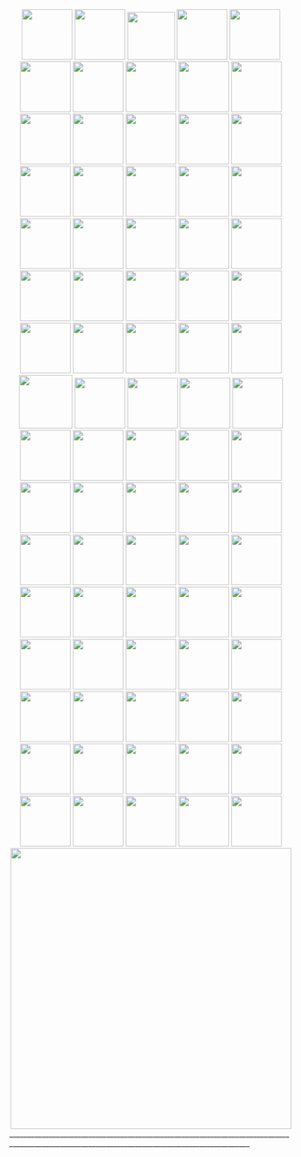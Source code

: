 
<div id="header" align="center">
 <img src="https://i.pinimg.com/736x/7f/f5/8f/7ff58f8cb344fabeca48059088d8adca.jpg" width="90"/> 
 <img src="https://heroin-bob.github.io/SpaceHeyLayoutEditor/images/stamps/STAMP%20(3589).png" width="90"/> 
 <img src="https://i.pinimg.com/736x/c9/7c/80/c97c8046dbc5ec80841e7358225170b7.jpg" width="85"/> 
 <img src="https://heroin-bob.github.io/SpaceHeyLayoutEditor/images/stamps/STAMP%20(6408).png" width="90"/> 
 <img src="https://heroin-bob.github.io/SpaceHeyLayoutEditor/images/stamps/STAMP%20(345).png" width="90"/> 
 <img src="https://heroin-bob.github.io/SpaceHeyLayoutEditor/images/stamps/STAMP%20(4207).png" width="90"/> 
 <img src="https://heroin-bob.github.io/SpaceHeyLayoutEditor/images/stamps/STAMP%20(2415).gif" width="90"/> 
 <img src="https://heroin-bob.github.io/SpaceHeyLayoutEditor/images/stamps/STAMP%20(3259).png" width="90"/> 
 <img src="https://heroin-bob.github.io/SpaceHeyLayoutEditor/images/stamps/STAMP%20(4632).png" width="90"/> 
 <img src="https://heroin-bob.github.io/SpaceHeyLayoutEditor/images/stamps/STAMP%20(1675).png" width="90"/> 
 <img src="https://heroin-bob.github.io/SpaceHeyLayoutEditor/images/stamps/STAMP%20(2312).gif" width="90"/> 
 <img src="https://heroin-bob.github.io/SpaceHeyLayoutEditor/images/stamps/STAMP%20(321).gif" width="90"/> 
 <img src="https://heroin-bob.github.io/SpaceHeyLayoutEditor/images/stamps/STAMP%20(3954).png" width="90"/> 
 <img src="https://heroin-bob.github.io/SpaceHeyLayoutEditor/images/stamps/STAMP%20(4362).gif" width="90"/> 
<img src="https://heroin-bob.github.io/SpaceHeyLayoutEditor/images/stamps/STAMP%20(6066).png" width="90"/> 
 <img src="https://heroin-bob.github.io/SpaceHeyLayoutEditor/images/stamps/STAMP%20(6214).png" width="90"/> 
 <img src="https://heroin-bob.github.io/SpaceHeyLayoutEditor/images/stamps/STAMP%20(625).png" width="90"/> 
 <img src="https://heroin-bob.github.io/SpaceHeyLayoutEditor/images/stamps/STAMP%20(692).gif" width="90"/> 
 <img src="https://heroin-bob.github.io/SpaceHeyLayoutEditor/images/stamps/STAMP%20(717).gif" width="90"/> 
 <img src="https://heroin-bob.github.io/SpaceHeyLayoutEditor/images/stamps/STAMP%20(747).png" width="90"/> 
 <img src="https://heroin-bob.github.io/SpaceHeyLayoutEditor/images/stamps/STAMP%20(774).gif" width="90"/> 
 <img src="https://heroin-bob.github.io/SpaceHeyLayoutEditor/images/stamps/STAMP%20(903).png" width="90"/> 
 <img src="https://heroin-bob.github.io/SpaceHeyLayoutEditor/images/stamps/STAMP%20(979).png" width="90"/> 
 <img src="https://heroin-bob.github.io/SpaceHeyLayoutEditor/images/stamps/STAMP%20(997).gif" width="90"/> 
<img src="https://heroin-bob.github.io/SpaceHeyLayoutEditor/images/stamps/STAMP%20(304).gif" width="90"/> 
 <img src="https://heroin-bob.github.io/SpaceHeyLayoutEditor/images/stamps/STAMP%20(3441).png" width="90"/> 
 <img src="https://heroin-bob.github.io/SpaceHeyLayoutEditor/images/stamps/STAMP%20(320).gif" width="90"/> 
 <img src="https://heroin-bob.github.io/SpaceHeyLayoutEditor/images/stamps/STAMP%20(3415).png" width="90"/> 
 <img src="https://heroin-bob.github.io/SpaceHeyLayoutEditor/images/stamps/STAMP%20(1741).gif" width="90"/> 
 <img src="https://external-media.spacehey.net/media/shcSMwZp93yYCnXhcGqgNb8SjqW_xu0-vz6v2F_qSyvU=/https://images-wixmp-ed30a86b8c4ca887773594c2.wixmp.com/f/a4788c1a-84f7-425d-aa05-b2da95af0636/dhhefz9-6cfb5172-8b6f-4643-85b3-ee83b8c85568.png/v1/fit/w_414,h_247/project_202405272319_by_organsmeaty_dhhefz9-414w.png?token=eyJ0eXAiOiJKV1QiLCJhbGciOiJIUzI1NiJ9.eyJzdWIiOiJ1cm46YXBwOjdlMGQxODg5ODIyNjQzNzNhNWYwZDQxNWVhMGQyNmUwIiwiaXNzIjoidXJuOmFwcDo3ZTBkMTg4OTgyMjY0MzczYTVmMGQ0MTVlYTBkMjZlMCIsIm9iaiI6W1t7ImhlaWdodCI6Ijw9NzY1IiwicGF0aCI6IlwvZlwvYTQ3ODhjMWEtODRmNy00MjVkLWFhMDUtYjJkYTk1YWYwNjM2XC9kaGhlZno5LTZjZmI1MTcyLThiNmYtNDY0My04NWIzLWVlODNiOGM4NTU2OC5wbmciLCJ3aWR0aCI6Ijw9MTI4MCJ9XV0sImF1ZCI6WyJ1cm46c2VydmljZTppbWFnZS5vcGVyYXRpb25zIl19.QU_jgpujN6PD2K47YVUAD237klgEei7X8kbVcPIsMxs" width="90"/> 
 <img src="https://external-media.spacehey.net/media/s6SVuJQ6qfy84sBx9pQy4ahLIYZ25RVt-0pJpw534kwY=/https://i.postimg.cc/Kz60fkGQ/sniper-stamp.png" width="90"/> 
<img src="https://external-media.spacehey.net/media/sVrWGZuXSlw6aWrNiKuzdlY_DgtdJWesBGNBOBzQFyVg=/https://64.media.tumblr.com/dacccb6d6d0143ed6afef83d1f9ad6b8/2b522e2e85828396-5e/s100x200/c9e69b4abb6370f357843cc09a6eb8b2e380427b.pnj" width="90"/> 
<img src="https://external-media.spacehey.net/media/sT2FW8057y2qCKCkSql1bGANFtVRqjaPnoFk-SyAwRrQ=/https://i.postimg.cc/t4WVzKBx/ezgif-2-0df9b527ff.gif" width="90"/> 
<img src="https://external-media.spacehey.net/media/szgAmZgp4EvE46eJe3G2uh5fzOIWfmAO1ordKTGD1fk8=/https://i.postimg.cc/QtttvwJS/ezgif-6-8619386139.gif" width="90"/> 
<img src="https://64.media.tumblr.com/120c22edc95bb1d55297975ce797f25c/21e7d7f7fe34eb58-41/s100x200/5c8005d7dd413baf68f2ace8065a8163f2b82afb.gifv" width="90"/> 
<img src="https://external-media.spacehey.net/media/sefaZ6fRVv7YismPatHhYkuKbZHzRHnnxtvMRN50ceZw=/https://64.media.tumblr.com/79fffceb90868eb621b89cdf190e95ea/25bc0f925f97076d-60/s250x400/4d4aa2c8036550d8c5dc18ea182cdaef398b4cca.gifv" width="95"/> 
<img src="https://external-media.spacehey.net/media/sx6tNKFpW3GATnUFB9rFTJyVCWJWzXnPvlKgyqO3iAp8=/https://64.media.tumblr.com/83c066d383c09e87f2e470bb2e210f75/8e9d30a410d87d54-62/s100x200/6b570e14f5c8b887c260deb0ca37e51e3a10bb93.pnj" width="90"/> 
<img src="https://external-media.spacehey.net/media/sGx4QEkotFFbJVW-HmjAJWuEnkT35BqCyJxMwDzc5UUE=/https://64.media.tumblr.com/3d2b5b1f26d5814ca3649b2a02887962/6a70421431bb75b9-a8/s100x200/e896ca5222827a0b46f610947af96c6eb021ccf7.pnj" width="90"/> 
<img src="https://external-media.spacehey.net/media/sR4J91bcADwP4hswXfto753YzWidEDqREskwF-47Gt4Y=/https://64.media.tumblr.com/b66430560049aab65175b1c4e9c7d3be/8e9d30a410d87d54-e1/s100x200/828fcf2cbcb6ecae495882f639f536bed821917d.pnj" width="90"/> 
<img src="https://graphic.neocities.org/boys_by_secretlens.gif" width="90"/> 
<img src="https://external-media.spacehey.net/media/sm3j6pUsCQKiqcGfgYBXaMAPZg4rXl93Odm-9AsJhpDw=/https://i.ibb.co/tpMh97t/b1.png" width="90"/> 
<img src="https://tinyurl.com/8m8n438t" width="90"/> 
<img src="https://external-media.spacehey.net/media/sqi72KXxC1Txm0ofdorn6kaL_kJLNV2cdo2VlKM8_N2I=/https://64.media.tumblr.com/4129332788993ed2c658b94a23acb44e/92df701a7bf287ac-c1/s250x400/0188f2e9179a73e677f407ae3d82ea38f745809e.gifv" width="90"/> 
<img src="https://64.media.tumblr.com/c51db2b04c63062f39802cf3e64a2a68/4ba440d41445f2f4-6c/s100x200/79fe9bcf6e6f65b4b9e883cdb4e5222b5c63400e.pnj" width="90"/> 
<img src="https://external-media.spacehey.net/media/siAFi6DYQE0dc5E4akoMWxKXNLLTg_fUTLnrND_k3l38=/https://files.catbox.moe/k1caq3.gif" width="90"/> 
<img src="https://external-media.spacehey.net/media/sXERfcEKurWX6zyVuxOgPrDz85ouVOb6kRrRPxGD21IY=/https://64.media.tumblr.com/1a3481c9671c68b1aed527eaa23a7149/ef60aef79679732d-2e/s250x400/20cc10bebcf8ebb586175a621c50fab6dc3ac734.gifv" width="90"/> 
<img src="https://external-media.spacehey.net/media/sA8FxTx7OskfZp7lAwAaZXwdJoMgglwYr-w85zoRXr90=/https://64.media.tumblr.com/e8d5af6f8621e652a16a0a965885dd94/ef60aef79679732d-1e/s250x400/54c2ec1984129b41b443b175872f2eb5ea04c5f2.gifv" width="90"/> 
<img src="https://external-media.spacehey.net/media/s4P2zGwXFR6ft9aCsYk5p3w74gZBeXX3lRUvuPG_X-GM=/https://i.ibb.co/WxZVBNw/b21.gif" width="90"/> 
<img src="https://external-media.spacehey.net/media/s5Lo8vQoQArshoLfSJd-56LzwbDBVr3EP4Si2nmgKhw4=/https://i.ibb.co/sKRMkP5/j2.gif" width="90"/> 
<img src="https://external-media.spacehey.net/media/slrmnPRZewPFFmjgGxFoZLil-6J9oMj2j7pxJG-M9QpY=/https://images-wixmp-ed30a86b8c4ca887773594c2.wixmp.com/f/45091976-43f2-46d3-a6c8-84e28a4176e2/dd3mbhd-4d22d310-35ea-464c-b2dc-8d80566f0453.png?token=eyJ0eXAiOiJKV1QiLCJhbGciOiJIUzI1NiJ9.eyJzdWIiOiJ1cm46YXBwOjdlMGQxODg5ODIyNjQzNzNhNWYwZDQxNWVhMGQyNmUwIiwiaXNzIjoidXJuOmFwcDo3ZTBkMTg4OTgyMjY0MzczYTVmMGQ0MTVlYTBkMjZlMCIsIm9iaiI6W1t7InBhdGgiOiJcL2ZcLzQ1MDkxOTc2LTQzZjItNDZkMy1hNmM4LTg0ZTI4YTQxNzZlMlwvZGQzbWJoZC00ZDIyZDMxMC0zNWVhLTQ2NGMtYjJkYy04ZDgwNTY2ZjA0NTMucG5nIn1dXSwiYXVkIjpbInVybjpzZXJ2aWNlOmZpbGUuZG93bmxvYWQiXX0.5XqnS0k-gyrjAPHoxN_HOyR6gJAov07QZugHrjsmQeo" width="90"/> 
<img src="https://external-media.spacehey.net/media/sRsR7-TwjAvHVzIadr7dqFY02uhmh5QbDotnvdBI6bDM=/https://wilardo.crd.co/assets/images/gallery16/28e2673d_original.png?v=e670c4e7" width="90"/> 
<img src="https://external-media.spacehey.net/media/sF8r5dDPw41VwEjxzRUnuGlPWO9ruczomEmZNhB7QYOA=/https://i.postimg.cc/tCsPxV2P/2024-04-09-0yn-Kleki.png" width="90"/> 
<img src="https://i.postimg.cc/ryYBPzvX/Max-Caulfield-Swim-Stamp.gif" width="90"/> 
<img src="https://i.postimg.cc/gk4n5Cv6/Rachel-Amber-Finger-Gun-Stamp.gif" width="90"/> 
<img src="https://64.media.tumblr.com/665d8ed0fbb9a70775a329308ae00e04/47dba9724143cb2a-31/s250x400/02e0cf3f5eeda7ca3fef5354188fcb8582a9c511.gifv" width="90"/> 
<img src="https://external-media.spacehey.net/media/sOWMz105Mv1Z048YDvV785da53MfqYmOGFOQXhLnzNqM=/https://i.postimg.cc/bw02SWNd/Untitled8-20240128160110-4.gif" width="90"/> 
<img src="https://external-media.spacehey.net/media/sWbROPwlh1elgQWsUtzZatWR_oUwL7k753X9THEjwAwo=/https://i.postimg.cc/mk0F7GH1/Untitled8-20240128160110-10.gif" width="90"/> 
<img src="https://external-media.spacehey.net/media/sMSZtgUEGIRbgPAlZUQPCbeo686-yx0VPfXEU506B0Qs=/https://i.postimg.cc/kX6HHRMP/Tumblr-l-790561557386599.gif" width="90"/> 
<img src="https://external-media.spacehey.net/media/sNeJYrbHxrtkPwsls3awUagQL_AHqUQMI1f8pLeTpr_I=/https://64.media.tumblr.com/2beed5af57ff990431c2dfe44d7b8375/tumblr_pcq4e5vbHw1xbgu08o4_100.png" width="90"/> 
<img src="https://external-media.spacehey.net/media/s4pbBgHFkjD7Z6srs48L3T-4X_0WDNUQbUe81NASjmWg=/https://images-wixmp-ed30a86b8c4ca887773594c2.wixmp.com/f/b21dc78f-7fee-40bb-b00d-c30fc402db65/d7gvhid-78fc119f-0169-4074-9a13-54b94d10cba9.gif?token=eyJ0eXAiOiJKV1QiLCJhbGciOiJIUzI1NiJ9.eyJzdWIiOiJ1cm46YXBwOjdlMGQxODg5ODIyNjQzNzNhNWYwZDQxNWVhMGQyNmUwIiwiaXNzIjoidXJuOmFwcDo3ZTBkMTg4OTgyMjY0MzczYTVmMGQ0MTVlYTBkMjZlMCIsIm9iaiI6W1t7InBhdGgiOiJcL2ZcL2IyMWRjNzhmLTdmZWUtNDBiYi1iMDBkLWMzMGZjNDAyZGI2NVwvZDdndmhpZC03OGZjMTE5Zi0wMTY5LTQwNzQtOWExMy01NGI5NGQxMGNiYTkuZ2lmIn1dXSwiYXVkIjpbInVybjpzZXJ2aWNlOmZpbGUuZG93bmxvYWQiXX0.2GtDk4IIE_pGUTWn1719yrjxm3o706N9iwWfbwCe9Ik" width="90"/> 
<img src="https://external-media.spacehey.net/media/sW_TIQonJJZcZ_UKkyMChgEMXsST9SleJczVpjmmszYs=/https://i.postimg.cc/W1csv7xj/Untitled8-20240128160110-9-1.gif" width="90"/> 
<img src="https://external-media.spacehey.net/media/soUjW1TonkKgUkNM80Yf5raEYfhWJ78jAtRYzGTFaRLM=/https://images-wixmp-ed30a86b8c4ca887773594c2.wixmp.com/f/c65e3e16-1432-48c2-a793-467846441576/da24jij-6a025eb0-cd4a-473e-9c2c-a7a29d286c4a.gif?token=eyJ0eXAiOiJKV1QiLCJhbGciOiJIUzI1NiJ9.eyJzdWIiOiJ1cm46YXBwOjdlMGQxODg5ODIyNjQzNzNhNWYwZDQxNWVhMGQyNmUwIiwiaXNzIjoidXJuOmFwcDo3ZTBkMTg4OTgyMjY0MzczYTVmMGQ0MTVlYTBkMjZlMCIsIm9iaiI6W1t7InBhdGgiOiJcL2ZcL2M2NWUzZTE2LTE0MzItNDhjMi1hNzkzLTQ2Nzg0NjQ0MTU3NlwvZGEyNGppai02YTAyNWViMC1jZDRhLTQ3M2UtOWMyYy1hN2EyOWQyODZjNGEuZ2lmIn1dXSwiYXVkIjpbInVybjpzZXJ2aWNlOmZpbGUuZG93bmxvYWQiXX0.a3yPSV06A-iIRuN9ktos0SQd78946raHX2BuLc0iDMg" width="90"/> 
<img src="https://external-media.spacehey.net/media/sON9OOyTB49M_X94gqAyq_3K9tR4Bh1EW3HsOOpz6S-c=/https://i.postimg.cc/yYZ7tGQv/Untitled8-20240128160110-16.gif" width="90"/> 
<img src="https://external-media.spacehey.net/media/s_k7elrQ_4noiU6XrY7QCPeBnUmkpgcz2MP46SBkcqJU=/https://images-wixmp-ed30a86b8c4ca887773594c2.wixmp.com/f/a22e3dd6-35b0-4cf4-94d5-839a5435a3a6/dbj1fv3-3a9b92e6-67ce-40c2-b0a9-5c02251d952b.gif?token=eyJ0eXAiOiJKV1QiLCJhbGciOiJIUzI1NiJ9.eyJzdWIiOiJ1cm46YXBwOjdlMGQxODg5ODIyNjQzNzNhNWYwZDQxNWVhMGQyNmUwIiwiaXNzIjoidXJuOmFwcDo3ZTBkMTg4OTgyMjY0MzczYTVmMGQ0MTVlYTBkMjZlMCIsIm9iaiI6W1t7InBhdGgiOiJcL2ZcL2EyMmUzZGQ2LTM1YjAtNGNmNC05NGQ1LTgzOWE1NDM1YTNhNlwvZGJqMWZ2My0zYTliOTJlNi02N2NlLTQwYzItYjBhOS01YzAyMjUxZDk1MmIuZ2lmIn1dXSwiYXVkIjpbInVybjpzZXJ2aWNlOmZpbGUuZG93bmxvYWQiXX0.eeFBQJPCX8X0L-7c_bQ27uD1WMf1mwbdmvQVn9ARSfw" width="90"/> 
<img src="https://external-media.spacehey.net/media/sWgDWJT0FTy0m6tgDUyDQi2OoVfb9Nix4z6i7EymLdQc=/https://images-wixmp-ed30a86b8c4ca887773594c2.wixmp.com/f/c65e3e16-1432-48c2-a793-467846441576/da24igm-4108caa4-ab60-42fb-9753-ae8484b7745d.gif?token=eyJ0eXAiOiJKV1QiLCJhbGciOiJIUzI1NiJ9.eyJzdWIiOiJ1cm46YXBwOjdlMGQxODg5ODIyNjQzNzNhNWYwZDQxNWVhMGQyNmUwIiwiaXNzIjoidXJuOmFwcDo3ZTBkMTg4OTgyMjY0MzczYTVmMGQ0MTVlYTBkMjZlMCIsIm9iaiI6W1t7InBhdGgiOiJcL2ZcL2M2NWUzZTE2LTE0MzItNDhjMi1hNzkzLTQ2Nzg0NjQ0MTU3NlwvZGEyNGlnbS00MTA4Y2FhNC1hYjYwLTQyZmItOTc1My1hZTg0ODRiNzc0NWQuZ2lmIn1dXSwiYXVkIjpbInVybjpzZXJ2aWNlOmZpbGUuZG93bmxvYWQiXX0.yJ73WXMZnDzXeNzeR2nsNEvsm4l59AgWLYR_Uu5fTPs" width="90"/> 
<img src="https://external-media.spacehey.net/media/s0-ubxJAjM_-Wah5knzuJfSP1spks17VC8WGEZ5DO9OU=/https://64.media.tumblr.com/dc796ecd90d12b35feba4e72be2c1e4a/fddcf9c041d8da0a-43/s100x200/acbd1192d7bf44fc669bf93ebfab7ee7c71bde83.pnj" width="90"/> 
<img src="https://external-media.spacehey.net/media/ssZnLgtzxM9LCKHR7DFqOZCZP0QUbsl0wnCqCYHVXums=/https://64.media.tumblr.com/0e2dae48da4d63cf671acc668f397cd7/c1bd773e78c280cd-a3/s100x200/206ace3001a7c9a65a265de811295afd0e506137.gifv" width="90"/> 
<img src="https://external-media.spacehey.net/media/sLSxZuE7D6MZmuZIf91CaQKEiow9yZSri_T_KXSrL4TE=/https://64.media.tumblr.com/c3cf40dc4c95ac38569aa9bef1fa22d7/721866757b41f774-b2/s100x200/d7abddc2f44679f7820d661fbf47fae22572e195.gif" width="90"/> 
<img src="https://external-media.spacehey.net/media/sTa2KfU7V6iBP_M3xXenYn5DQDZs03NLgeFyzFeZVg0k=/https://64.media.tumblr.com/5d8a2ea08dec57d40bf33e9ed402d758/f2ecde4a8441d6d3-51/s100x200/81ffd07d13acf1aff60feb876c38c389cad9d9f2.gifv" width="90"/> 
<img src="https://external-media.spacehey.net/media/sExE5Rshw9lx4_y2aR2yoKTSpafDbCsffg-uyp3MyZPs=/https://64.media.tumblr.com/23eb3edee912685587ed2fefe1003cc3/c149cef108959384-45/s100x200/edbc94dfa960b139734cc42650e96cc4d1fcc0ec.pnj" width="90"/> 
<img src="https://external-media.spacehey.net/media/scd4HK0AYTQqPsUlowW6em94--wNfil-uD_bBpRcA7nI=/https://images-wixmp-ed30a86b8c4ca887773594c2.wixmp.com/f/6f79ae7a-ee0b-46cf-9056-297d0908d0e6/dd2hv5h-6013cf63-5032-4fc1-87ed-6501602b64c2.gif?token=eyJ0eXAiOiJKV1QiLCJhbGciOiJIUzI1NiJ9.eyJzdWIiOiJ1cm46YXBwOjdlMGQxODg5ODIyNjQzNzNhNWYwZDQxNWVhMGQyNmUwIiwiaXNzIjoidXJuOmFwcDo3ZTBkMTg4OTgyMjY0MzczYTVmMGQ0MTVlYTBkMjZlMCIsIm9iaiI6W1t7InBhdGgiOiJcL2ZcLzZmNzlhZTdhLWVlMGItNDZjZi05MDU2LTI5N2QwOTA4ZDBlNlwvZGQyaHY1aC02MDEzY2Y2My01MDMyLTRmYzEtODdlZC02NTAxNjAyYjY0YzIuZ2lmIn1dXSwiYXVkIjpbInVybjpzZXJ2aWNlOmZpbGUuZG93bmxvYWQiXX0.x_tG5S7F-571VitUANSBGO6kWTIfKH6pmi0SOK--Yk8" width="90"/> 
<img src="https://external-media.spacehey.net/media/sywb3HbbxAUTnye4ofG8kurQo2g2eE8InmSaZM9fhzWg=/https://images-wixmp-ed30a86b8c4ca887773594c2.wixmp.com/f/b46bbf2a-af00-412a-a41e-043106934ea7/dbvqpzp-27b0dfce-678d-44f3-9daa-3cd3a38dbc18.png?token=eyJ0eXAiOiJKV1QiLCJhbGciOiJIUzI1NiJ9.eyJzdWIiOiJ1cm46YXBwOjdlMGQxODg5ODIyNjQzNzNhNWYwZDQxNWVhMGQyNmUwIiwiaXNzIjoidXJuOmFwcDo3ZTBkMTg4OTgyMjY0MzczYTVmMGQ0MTVlYTBkMjZlMCIsIm9iaiI6W1t7InBhdGgiOiJcL2ZcL2I0NmJiZjJhLWFmMDAtNDEyYS1hNDFlLTA0MzEwNjkzNGVhN1wvZGJ2cXB6cC0yN2IwZGZjZS02NzhkLTQ0ZjMtOWRhYS0zY2QzYTM4ZGJjMTgucG5nIn1dXSwiYXVkIjpbInVybjpzZXJ2aWNlOmZpbGUuZG93bmxvYWQiXX0.bKQEPukLxs4ZrHCiQ7t5HfkqORzVxu8eBbXQjk96H3I" width="90"/> 
<img src="https://external-media.spacehey.net/media/sLvaLjYFdjfKnZm31fLiUuGZsfJGxZE7NxRXUXdKkXfs=/https://images-wixmp-ed30a86b8c4ca887773594c2.wixmp.com/f/2e5f1c88-2b10-4b08-8533-6949d5797130/dfybcxm-2ea01ae0-0e74-4f4e-9b5c-e9473397f479.png?token=eyJ0eXAiOiJKV1QiLCJhbGciOiJIUzI1NiJ9.eyJzdWIiOiJ1cm46YXBwOjdlMGQxODg5ODIyNjQzNzNhNWYwZDQxNWVhMGQyNmUwIiwiaXNzIjoidXJuOmFwcDo3ZTBkMTg4OTgyMjY0MzczYTVmMGQ0MTVlYTBkMjZlMCIsIm9iaiI6W1t7InBhdGgiOiJcL2ZcLzJlNWYxYzg4LTJiMTAtNGIwOC04NTMzLTY5NDlkNTc5NzEzMFwvZGZ5YmN4bS0yZWEwMWFlMC0wZTc0LTRmNGUtOWI1Yy1lOTQ3MzM5N2Y0NzkucG5nIn1dXSwiYXVkIjpbInVybjpzZXJ2aWNlOmZpbGUuZG93bmxvYWQiXX0.lehnaN06EDpFQAMwmk2VH4q3jyKKMdRsRJJV-DkHv6c" width="90"/> 
<img src="https://external-media.spacehey.net/media/s-iDXHkn6F_c5X38LvkWNS9IxieJgtV5iVcABcT2A4tg=/https://images-wixmp-ed30a86b8c4ca887773594c2.wixmp.com/f/b06f71bd-30cd-48be-94f4-47554031fd70/dbxnxp8-3002482c-e180-450c-8740-28838fbf6372.gif?token=eyJ0eXAiOiJKV1QiLCJhbGciOiJIUzI1NiJ9.eyJzdWIiOiJ1cm46YXBwOjdlMGQxODg5ODIyNjQzNzNhNWYwZDQxNWVhMGQyNmUwIiwiaXNzIjoidXJuOmFwcDo3ZTBkMTg4OTgyMjY0MzczYTVmMGQ0MTVlYTBkMjZlMCIsIm9iaiI6W1t7InBhdGgiOiJcL2ZcL2IwNmY3MWJkLTMwY2QtNDhiZS05NGY0LTQ3NTU0MDMxZmQ3MFwvZGJ4bnhwOC0zMDAyNDgyYy1lMTgwLTQ1MGMtODc0MC0yODgzOGZiZjYzNzIuZ2lmIn1dXSwiYXVkIjpbInVybjpzZXJ2aWNlOmZpbGUuZG93bmxvYWQiXX0.JDTCqEY8PR_nUeoQc2KmS-CG9RgnNuWxd5ToEukp1eI" width="90"/> 
<img src="https://64.media.tumblr.com/6514a326039b797cea9bd57a96118647/0070ae47cf7f50ce-ad/s100x200/c4d02e8e23ac12bcf4fc11d21b46a72d6aa5e7ac.png" width="90"/> 
 <img src="https://autism.crd.co/assets/images/gallery05/eacd9413_original.gif?v=69d6a439" width="90"/> 
<img src="https://autism.crd.co/assets/images/gallery05/9a1e3114_original.gif?v=69d6a439" width="90"/> 
<img src="https://64.media.tumblr.com/75f1cf07b98b2833a656cc82c6455e78/473928ea48888009-97/s250x250_c1/fa737e549e9af137bd082ed52db297fac867f9ef.gifv" width="90"/> 
<img src="https://64.media.tumblr.com/1ec32be0117e9cf780ad33dcac9a9248/473928ea48888009-f3/s250x250_c1/4842301c4d62340d74f0d3afd8a2d4232bb86074.jpg" width="90"/> 
<img src="https://64.media.tumblr.com/68bb9e71ec030bfeb579002c6761aa36/f943d9890bee0f57-d7/s250x250_c1/7b7d260456ba14e7142a1b44b0656a73b226b2ed.gifv" width="90"/> 

</div>

<div id="header" align="center">
<img src="https://external-media.spacehey.net/media/sqQpDOhl6_bwDCCxdnVYYHOOkqIKNHS4TyT-_rMrWNs4=/https://pixelsafari.neocities.org/dividers/hangingstars.gif" width="500"/> 
</div>
 _________________________________________________________________________________________________________________________________________________





